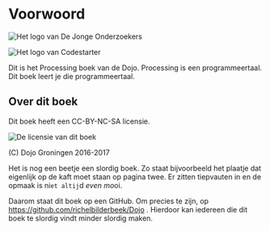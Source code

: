 # Voorwoord

![Het logo van De Jonge Onderzoekers](DjogLogo.png)

![Het logo van Codestarter](CodestarterWebsite.png)

Dit is het Processing boek van de Dojo. 
Processing is een programmeertaal. 
Dit boek leert je die programmeertaal.

## Over dit boek

Dit boek heeft een CC-BY-NC-SA licensie.

![De licensie van dit boek](CC-BY-NC-SA.png)

(C) Dojo Groningen 2016-2017

Het is nog een beetje een slordig boek.
Zo staat bijvoorbeeld het plaatje
dat eigenlijk op de kaft moet staan op pagina twee.
Er zitten tiepvauten in en de opmaak is ni`et altij`d *even mo*oi.

Daarom staat dit boek op een GitHub.
Om precies te zijn, op 
https://github.com/richelbilderbeek/Dojo .
Hierdoor kan iedereen die dit boek te slordig vindt
minder slordig maken.

